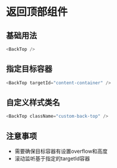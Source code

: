 # 返回顶部组件

## 基础用法

```js
<BackTop />
```

## 指定目标容器

```js
<BackTop targetId="content-container" />
```

## 自定义样式类名

```js
<BackTop className="custom-back-top" />
```

## 注意事项
- 需要确保目标容器有设置overflow和高度
- 滚动监听基于指定的targetId容器
